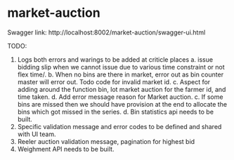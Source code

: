 # market-auction

Swagger link:
http://localhost:8002/market-auction/swagger-ui.html



TODO:
1. Logs both errors and warings to be added at criticle places
   a. issue bidding slip when we cannot issue due to various time constraint or not flex time/.
   b. When no bins are there in market, error out as bin counter master will error out. Todo code for invalid market id.
   c. Aspect for adding around the function bin, lot market auction for the farmer id, and time taken.
   d. Add error message reason for Market auction.
   c. If some bins are missed then we should have provision at the end to allocate the bins which got missed in the series.
   d. Bin statistics api needs to be built.
2. Specific validation message and error codes to be defined and shared with UI team.
3. Reeler auction validation message, pagination for highest bid  
4. Weighment API needs to be built. 


